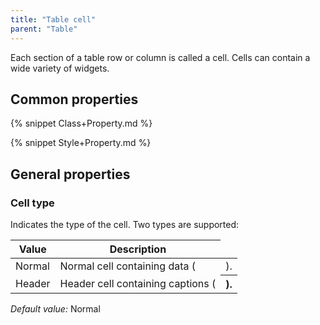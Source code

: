 ```yaml
---
title: "Table cell"
parent: "Table"
---
```



Each section of a table row or column is called a cell. Cells can contain a wide variety of widgets.

## Common properties

{% snippet Class+Property.md %}

{% snippet Style+Property.md %}

## General properties

### Cell type

Indicates the type of the cell. Two types are supported:

| Value | Description |
| --- | --- |
| Normal | Normal cell containing data (<td>). |
| Header | Header cell containing captions (<th>). |

_Default value:_ Normal
